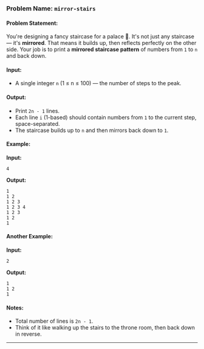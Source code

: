 ### Problem Name: `mirror-stairs`

#### Problem Statement:

You're designing a fancy staircase for a palace 👑. It's not just any staircase — it's **mirrored**. That means it builds up, then reflects perfectly on the other side. Your job is to print a **mirrored staircase pattern** of numbers from `1` to `n` and back down.

#### Input:

* A single integer `n` (1 ≤ n ≤ 100) — the number of steps to the peak.

#### Output:

* Print `2n - 1` lines.
* Each line `i` (1-based) should contain numbers from `1` to the current step, space-separated.
* The staircase builds up to `n` and then mirrors back down to `1`.

#### Example:

**Input:**

```
4
```

**Output:**

```
1
1 2
1 2 3
1 2 3 4
1 2 3
1 2
1
```

#### Another Example:

**Input:**

```
2
```

**Output:**

```
1
1 2
1
```

#### Notes:

* Total number of lines is `2n - 1`.
* Think of it like walking up the stairs to the throne room, then back down in reverse.

---
